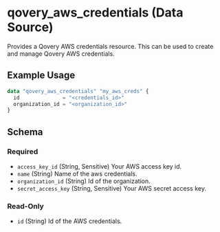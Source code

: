 # qovery_aws_credentials (Data Source)

Provides a Qovery AWS credentials resource. This can be used to create and manage Qovery AWS credentials.
## Example Usage
```terraform
data "qovery_aws_credentials" "my_aws_creds" {
  id              = "<credentials_id>"
  organization_id = "<organization_id>"
}
```

<!-- schema generated by tfplugindocs -->
## Schema

### Required

- `access_key_id` (String, Sensitive) Your AWS access key id.
- `name` (String) Name of the aws credentials.
- `organization_id` (String) Id of the organization.
- `secret_access_key` (String, Sensitive) Your AWS secret access key.

### Read-Only

- `id` (String) Id of the AWS credentials.

